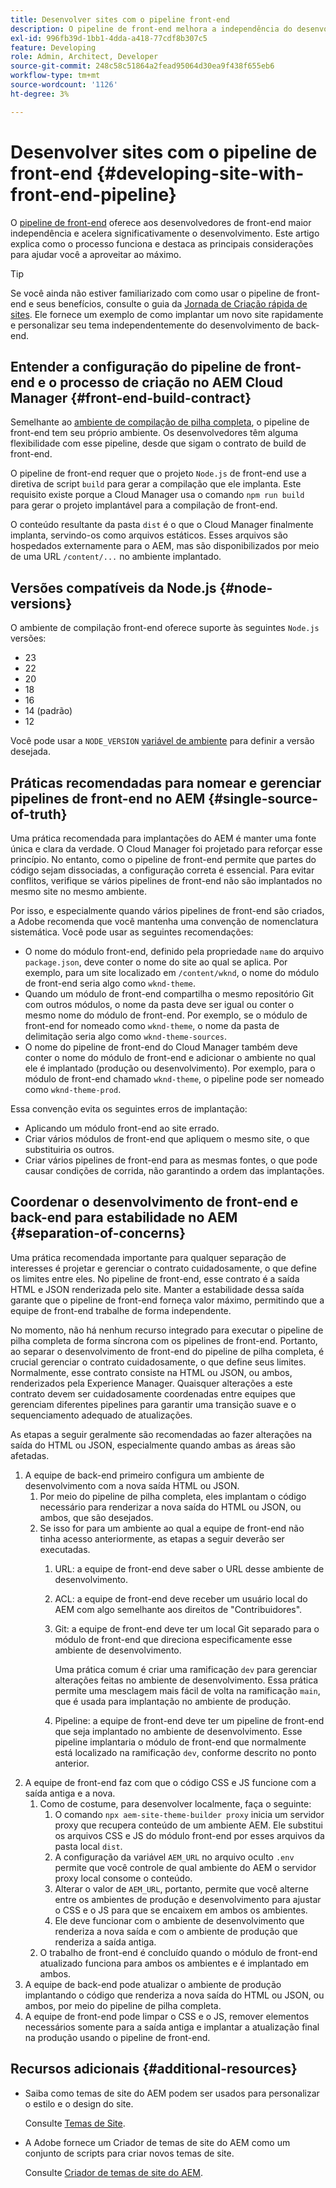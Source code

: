 ```yaml
---
title: Desenvolver sites com o pipeline front-end
description: O pipeline de front-end melhora a independência do desenvolvedor e acelera o processo de desenvolvimento. Este artigo descreve as principais considerações do processo de build de front-end para garantir desempenho e eficiência ideais.
exl-id: 996fb39d-1bb1-4dda-a418-77cdf8b307c5
feature: Developing
role: Admin, Architect, Developer
source-git-commit: 248c58c51864a2fead95064d30ea9f438f655eb6
workflow-type: tm+mt
source-wordcount: '1126'
ht-degree: 3%

---
```



# Desenvolver sites com o pipeline de front-end {#developing-site-with-front-end-pipeline}

O [pipeline de front-end](/help/implementing/cloud-manager/configuring-pipelines/introduction-ci-cd-pipelines.md#front-end) oferece aos desenvolvedores de front-end maior independência e acelera significativamente o desenvolvimento. Este artigo explica como o processo funciona e destaca as principais considerações para ajudar você a aproveitar ao máximo.

>[!TIP]
>
>Se você ainda não estiver familiarizado com como usar o pipeline de front-end e seus benefícios, consulte o guia da [Jornada de Criação rápida de sites](/help/journey-sites/quick-site/overview.md). Ele fornece um exemplo de como implantar um novo site rapidamente e personalizar seu tema independentemente do desenvolvimento de back-end.

## Entender a configuração do pipeline de front-end e o processo de criação no AEM Cloud Manager {#front-end-build-contract}

Semelhante ao [ambiente de compilação de pilha completa](/help/implementing/cloud-manager/getting-access-to-aem-in-cloud/build-environment-details.md), o pipeline de front-end tem seu próprio ambiente. Os desenvolvedores têm alguma flexibilidade com esse pipeline, desde que sigam o contrato de build de front-end.

O pipeline de front-end requer que o projeto `Node.js` de front-end use a diretiva de script `build` para gerar a compilação que ele implanta. Este requisito existe porque a Cloud Manager usa o comando `npm run build` para gerar o projeto implantável para a compilação de front-end.

O conteúdo resultante da pasta `dist` é o que o Cloud Manager finalmente implanta, servindo-os como arquivos estáticos. Esses arquivos são hospedados externamente para o AEM, mas são disponibilizados por meio de uma URL `/content/...` no ambiente implantado.

## Versões compatíveis da Node.js {#node-versions}

O ambiente de compilação front-end oferece suporte às seguintes `Node.js` versões:

* 23
* 22
* 20
* 18
* 16
* 14 (padrão)
* 12

Você pode usar a `NODE_VERSION` [variável de ambiente](/help/implementing/cloud-manager/environment-variables.md) para definir a versão desejada.

## Práticas recomendadas para nomear e gerenciar pipelines de front-end no AEM {#single-source-of-truth}

Uma prática recomendada para implantações do AEM é manter uma fonte única e clara da verdade. O Cloud Manager foi projetado para reforçar esse princípio. No entanto, como o pipeline de front-end permite que partes do código sejam dissociadas, a configuração correta é essencial. Para evitar conflitos, verifique se vários pipelines de front-end não são implantados no mesmo site no mesmo ambiente.

Por isso, e especialmente quando vários pipelines de front-end são criados, a Adobe recomenda que você mantenha uma convenção de nomenclatura sistemática. Você pode usar as seguintes recomendações:

* O nome do módulo front-end, definido pela propriedade `name` do arquivo `package.json`, deve conter o nome do site ao qual se aplica. Por exemplo, para um site localizado em `/content/wknd`, o nome do módulo de front-end seria algo como `wknd-theme`.
* Quando um módulo de front-end compartilha o mesmo repositório Git com outros módulos, o nome da pasta deve ser igual ou conter o mesmo nome do módulo de front-end. Por exemplo, se o módulo de front-end for nomeado como `wknd-theme`, o nome da pasta de delimitação seria algo como `wknd-theme-sources`.
* O nome do pipeline de front-end do Cloud Manager também deve conter o nome do módulo de front-end e adicionar o ambiente no qual ele é implantado (produção ou desenvolvimento). Por exemplo, para o módulo de front-end chamado `wknd-theme`, o pipeline pode ser nomeado como `wknd-theme-prod`.

Essa convenção evita os seguintes erros de implantação:

* Aplicando um módulo front-end ao site errado.
* Criar vários módulos de front-end que apliquem o mesmo site, o que substituiria os outros.
* Criar vários pipelines de front-end para as mesmas fontes, o que pode causar condições de corrida, não garantindo a ordem das implantações.

## Coordenar o desenvolvimento de front-end e back-end para estabilidade no AEM {#separation-of-concerns}

Uma prática recomendada importante para qualquer separação de interesses é projetar e gerenciar o contrato cuidadosamente, o que define os limites entre eles. No pipeline de front-end, esse contrato é a saída HTML e JSON renderizada pelo site. Manter a estabilidade dessa saída garante que o pipeline de front-end forneça valor máximo, permitindo que a equipe de front-end trabalhe de forma independente.

No momento, não há nenhum recurso integrado para executar o pipeline de pilha completa de forma síncrona com os pipelines de front-end. Portanto, ao separar o desenvolvimento de front-end do pipeline de pilha completa, é crucial gerenciar o contrato cuidadosamente, o que define seus limites. Normalmente, esse contrato consiste na HTML ou JSON, ou ambos, renderizados pela Experience Manager. Quaisquer alterações a este contrato devem ser cuidadosamente coordenadas entre equipes que gerenciam diferentes pipelines para garantir uma transição suave e o sequenciamento adequado de atualizações.

As etapas a seguir geralmente são recomendadas ao fazer alterações na saída do HTML ou JSON, especialmente quando ambas as áreas são afetadas.

1. A equipe de back-end primeiro configura um ambiente de desenvolvimento com a nova saída HTML ou JSON.
   1. Por meio do pipeline de pilha completa, eles implantam o código necessário para renderizar a nova saída do HTML ou JSON, ou ambos, que são desejados.
   1. Se isso for para um ambiente ao qual a equipe de front-end não tinha acesso anteriormente, as etapas a seguir deverão ser executadas.
      1. URL: a equipe de front-end deve saber o URL desse ambiente de desenvolvimento.
      1. ACL: a equipe de front-end deve receber um usuário local do AEM com algo semelhante aos direitos de &quot;Contribuidores&quot;.
      1. Git: a equipe de front-end deve ter um local Git separado para o módulo de front-end que direciona especificamente esse ambiente de desenvolvimento.

         Uma prática comum é criar uma ramificação `dev` para gerenciar alterações feitas no ambiente de desenvolvimento. Essa prática permite uma mesclagem mais fácil de volta na ramificação `main`, que é usada para implantação no ambiente de produção.

      1. Pipeline: a equipe de front-end deve ter um pipeline de front-end que seja implantado no ambiente de desenvolvimento. Esse pipeline implantaria o módulo de front-end que normalmente está localizado na ramificação `dev`, conforme descrito no ponto anterior.
1. A equipe de front-end faz com que o código CSS e JS funcione com a saída antiga e a nova.
   1. Como de costume, para desenvolver localmente, faça o seguinte:
      1. O comando `npx aem-site-theme-builder proxy` inicia um servidor proxy que recupera conteúdo de um ambiente AEM. Ele substitui os arquivos CSS e JS do módulo front-end por esses arquivos da pasta local `dist`.
      1. A configuração da variável `AEM_URL` no arquivo oculto `.env` permite que você controle de qual ambiente do AEM o servidor proxy local consome o conteúdo.
      1. Alterar o valor de `AEM_URL`, portanto, permite que você alterne entre os ambientes de produção e desenvolvimento para ajustar o CSS e o JS para que se encaixem em ambos os ambientes.
      1. Ele deve funcionar com o ambiente de desenvolvimento que renderiza a nova saída e com o ambiente de produção que renderiza a saída antiga.
   1. O trabalho de front-end é concluído quando o módulo de front-end atualizado funciona para ambos os ambientes e é implantado em ambos.
1. A equipe de back-end pode atualizar o ambiente de produção implantando o código que renderiza a nova saída do HTML ou JSON, ou ambos, por meio do pipeline de pilha completa.
1. A equipe de front-end pode limpar o CSS e o JS, remover elementos necessários somente para a saída antiga e implantar a atualização final na produção usando o pipeline de front-end.

## Recursos adicionais {#additional-resources}

* Saiba como temas de site do AEM podem ser usados para personalizar o estilo e o design do site.

  Consulte [Temas de Site](/help/sites-cloud/administering/site-creation/site-themes.md).

* A Adobe fornece um Criador de temas de site do AEM como um conjunto de scripts para criar novos temas de site.

  Consulte [Criador de temas de site do AEM](https://github.com/adobe/aem-site-theme-builder).

